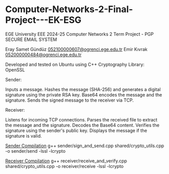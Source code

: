 # Computer-Networks-2-Final-Project---EK-ESG

EGE University EEE 2024-25 Computer Networks 2 Term Project - PGP SECURE EMAIL SYSTEM

Eray Samet Gündüz 052100000607@ogrenci.ege.edu.tr Emir Kıvrak 052000000484@ogrenci.ege.edu.tr

Developed and tested on Ubuntu using C++
Cryptography Library: OpenSSL

Sender:

Inputs a message.
Hashes the message (SHA-256) and generates a digital signature using the private RSA key.
Base64 encodes the message and the signature.
Sends the signed message to the receiver via TCP.

Receiver:

Listens for incoming TCP connections.
Parses the received file to extract the message and the signature.
Decodes the Base64 content.
Verifies the signature using the sender's public key.
Displays the message if the signature is valid.

[Sender Compilation](url)
g++ sender/sign_and_send.cpp shared/crypto_utils.cpp -o sender/send -lssl -lcrypto

[Receiver Compilation](url)
g++ receiver/receive_and_verify.cpp shared/crypto_utils.cpp -o receiver/receive -lssl -lcrypto

